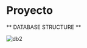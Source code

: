 # Proyecto
** DATABASE STRUCTURE **

![db2](https://user-images.githubusercontent.com/61884172/199114476-115aef7e-a87a-4616-9f96-11f4519ff5e9.png)
